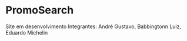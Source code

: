 # PromoSearch
Site em desenvolvimento
Integrantes: André Gustavo, Babbingtonn Luiz, Eduardo Michelin
